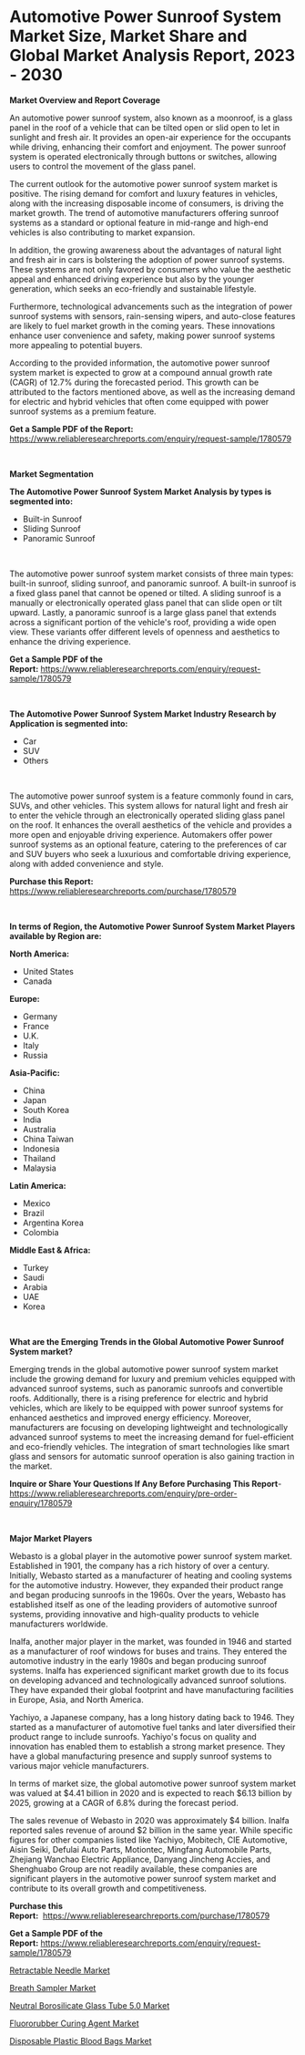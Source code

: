 <p><h1>Automotive Power Sunroof System Market Size, Market Share and Global Market Analysis Report, 2023 - 2030</h1></p><p><strong>Market Overview and Report Coverage</strong></p>
<p><p>An automotive power sunroof system, also known as a moonroof, is a glass panel in the roof of a vehicle that can be tilted open or slid open to let in sunlight and fresh air. It provides an open-air experience for the occupants while driving, enhancing their comfort and enjoyment. The power sunroof system is operated electronically through buttons or switches, allowing users to control the movement of the glass panel.</p><p>The current outlook for the automotive power sunroof system market is positive. The rising demand for comfort and luxury features in vehicles, along with the increasing disposable income of consumers, is driving the market growth. The trend of automotive manufacturers offering sunroof systems as a standard or optional feature in mid-range and high-end vehicles is also contributing to market expansion.</p><p>In addition, the growing awareness about the advantages of natural light and fresh air in cars is bolstering the adoption of power sunroof systems. These systems are not only favored by consumers who value the aesthetic appeal and enhanced driving experience but also by the younger generation, which seeks an eco-friendly and sustainable lifestyle.</p><p>Furthermore, technological advancements such as the integration of power sunroof systems with sensors, rain-sensing wipers, and auto-close features are likely to fuel market growth in the coming years. These innovations enhance user convenience and safety, making power sunroof systems more appealing to potential buyers.</p><p>According to the provided information, the automotive power sunroof system market is expected to grow at a compound annual growth rate (CAGR) of 12.7% during the forecasted period. This growth can be attributed to the factors mentioned above, as well as the increasing demand for electric and hybrid vehicles that often come equipped with power sunroof systems as a premium feature.</p></p>
<p><strong>Get a Sample PDF of the Report:</strong> <a href="https://www.reliableresearchreports.com/enquiry/request-sample/1780579">https://www.reliableresearchreports.com/enquiry/request-sample/1780579</a></p>
<p>&nbsp;</p>
<p><strong>Market Segmentation</strong></p>
<p><strong>The Automotive Power Sunroof System Market Analysis by types is segmented into:</strong></p>
<p><ul><li>Built-in Sunroof</li><li>Sliding Sunroof</li><li>Panoramic Sunroof</li></ul></p>
<p>&nbsp;</p>
<p><p>The automotive power sunroof system market consists of three main types: built-in sunroof, sliding sunroof, and panoramic sunroof. A built-in sunroof is a fixed glass panel that cannot be opened or tilted. A sliding sunroof is a manually or electronically operated glass panel that can slide open or tilt upward. Lastly, a panoramic sunroof is a large glass panel that extends across a significant portion of the vehicle's roof, providing a wide open view. These variants offer different levels of openness and aesthetics to enhance the driving experience.</p></p>
<p><strong>Get a Sample PDF of the Report:</strong>&nbsp;<a href="https://www.reliableresearchreports.com/enquiry/request-sample/1780579">https://www.reliableresearchreports.com/enquiry/request-sample/1780579</a></p>
<p>&nbsp;</p>
<p><strong>The Automotive Power Sunroof System Market Industry Research by Application is segmented into:</strong></p>
<p><ul><li>Car</li><li>SUV</li><li>Others</li></ul></p>
<p>&nbsp;</p>
<p><p>The automotive power sunroof system is a feature commonly found in cars, SUVs, and other vehicles. This system allows for natural light and fresh air to enter the vehicle through an electronically operated sliding glass panel on the roof. It enhances the overall aesthetics of the vehicle and provides a more open and enjoyable driving experience. Automakers offer power sunroof systems as an optional feature, catering to the preferences of car and SUV buyers who seek a luxurious and comfortable driving experience, along with added convenience and style.</p></p>
<p><strong>Purchase this Report:</strong>&nbsp; <a href="https://www.reliableresearchreports.com/purchase/1780579">https://www.reliableresearchreports.com/purchase/1780579</a></p>
<p>&nbsp;</p>
<p><strong>In terms of Region, the Automotive Power Sunroof System Market Players available by Region are:</strong></p>
<p>
    <p> <strong> North America: </strong>
        <ul>
            <li>United States</li>
            <li>Canada</li>
        </ul>
        </p> 
    <p> <strong> Europe: </strong>
        <ul>
            <li>Germany</li>
            <li>France</li>
            <li>U.K.</li>
            <li>Italy</li>
            <li>Russia</li>
        </ul>
        </p> 
    <p> <strong> Asia-Pacific: </strong>
        <ul>
            <li>China</li>
            <li>Japan</li>
            <li>South Korea</li>
            <li>India</li>
            <li>Australia</li>
            <li>China Taiwan</li>
            <li>Indonesia</li>
            <li>Thailand</li>
            <li>Malaysia</li>
        </ul>
        </p> 
    <p> <strong> Latin America: </strong>
        <ul>
            <li>Mexico</li>
            <li>Brazil</li>
            <li>Argentina Korea</li>
            <li>Colombia</li>
        </ul>
        </p> 
    <p> <strong> Middle East & Africa: </strong>
        <ul>
            <li>Turkey</li>
            <li>Saudi</li>
            <li>Arabia</li>
            <li>UAE</li>
            <li>Korea</li>
        </ul>
    </p>
    </p>
<p>&nbsp;</p>
<p><strong>What are the Emerging Trends in the Global Automotive Power Sunroof System market?</strong></p>
<p><p>Emerging trends in the global automotive power sunroof system market include the growing demand for luxury and premium vehicles equipped with advanced sunroof systems, such as panoramic sunroofs and convertible roofs. Additionally, there is a rising preference for electric and hybrid vehicles, which are likely to be equipped with power sunroof systems for enhanced aesthetics and improved energy efficiency. Moreover, manufacturers are focusing on developing lightweight and technologically advanced sunroof systems to meet the increasing demand for fuel-efficient and eco-friendly vehicles. The integration of smart technologies like smart glass and sensors for automatic sunroof operation is also gaining traction in the market.</p></p>
<p><strong>Inquire or Share Your Questions If Any Before Purchasing This Report</strong>- <a href="https://www.reliableresearchreports.com/enquiry/pre-order-enquiry/1780579">https://www.reliableresearchreports.com/enquiry/pre-order-enquiry/1780579</a></p>
<p>&nbsp;</p>
<p><strong>Major Market Players</strong></p>
<p><p>Webasto is a global player in the automotive power sunroof system market. Established in 1901, the company has a rich history of over a century. Initially, Webasto started as a manufacturer of heating and cooling systems for the automotive industry. However, they expanded their product range and began producing sunroofs in the 1960s. Over the years, Webasto has established itself as one of the leading providers of automotive sunroof systems, providing innovative and high-quality products to vehicle manufacturers worldwide.</p><p>Inalfa, another major player in the market, was founded in 1946 and started as a manufacturer of roof windows for buses and trains. They entered the automotive industry in the early 1980s and began producing sunroof systems. Inalfa has experienced significant market growth due to its focus on developing advanced and technologically advanced sunroof solutions. They have expanded their global footprint and have manufacturing facilities in Europe, Asia, and North America.</p><p>Yachiyo, a Japanese company, has a long history dating back to 1946. They started as a manufacturer of automotive fuel tanks and later diversified their product range to include sunroofs. Yachiyo's focus on quality and innovation has enabled them to establish a strong market presence. They have a global manufacturing presence and supply sunroof systems to various major vehicle manufacturers.</p><p>In terms of market size, the global automotive power sunroof system market was valued at $4.41 billion in 2020 and is expected to reach $6.13 billion by 2025, growing at a CAGR of 6.8% during the forecast period.</p><p>The sales revenue of Webasto in 2020 was approximately $4 billion. Inalfa reported sales revenue of around $2 billion in the same year. While specific figures for other companies listed like Yachiyo, Mobitech, CIE Automotive, Aisin Seiki, Defulai Auto Parts, Motiontec, Mingfang Automobile Parts, Zhejiang Wanchao Electric Appliance, Danyang Jincheng Accies, and Shenghuabo Group are not readily available, these companies are significant players in the automotive power sunroof system market and contribute to its overall growth and competitiveness.</p></p>
<p><strong>Purchase this Report:</strong>&nbsp;&nbsp;<a href="https://www.reliableresearchreports.com/purchase/1780579">https://www.reliableresearchreports.com/purchase/1780579</a></p>
<p></p>
<p><strong>Get a Sample PDF of the Report:</strong>&nbsp;<a href="https://www.reliableresearchreports.com/enquiry/request-sample/1780579">https://www.reliableresearchreports.com/enquiry/request-sample/1780579</a></p>
<p><p><a href="https://www.linkedin.com/pulse/retractable-needle-market-share-amp-new-trends-analysis-aobse/">Retractable Needle Market</a></p><p><a href="https://www.linkedin.com/pulse/breath-sampler-market-challenges-opportunities-growth-6vzbe/">Breath Sampler Market</a></p><p><a href="https://medium.com/@candaceking17/neutral-borosilicate-glass-tube-5-0-d2bffb005fe0">Neutral Borosilicate Glass Tube 5.0 Market</a></p><p><a href="https://github.com/RichRobinson5/Market-Research-Report-List-2/blob/main/fluororubber-curing-agent-market.md">Fluororubber Curing Agent Market</a></p><p><a href="https://medium.com/@kyliebodei/disposable-plastic-blood-bags-market-size-and-market-trends-complete-industry-overview-2023-to-29d8c5f33b94">Disposable Plastic Blood Bags Market</a></p></p>